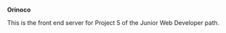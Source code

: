 <strong>Orinoco</strong>

This is the front end server for Project 5 of the Junior Web Developer path.


